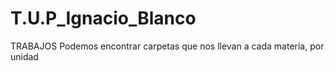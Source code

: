 # T.U.P_Ignacio_Blanco
TRABAJOS
Podemos encontrar carpetas que nos llevan a cada materia, por unidad
